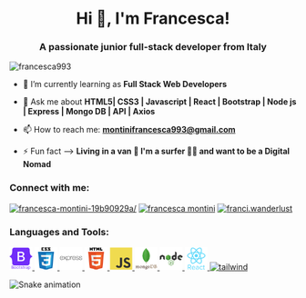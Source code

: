 <h1 align="center">Hi 👋, I'm Francesca!</h1>
<h3 align="center">A passionate junior full-stack developer from Italy</h3>

<p align="left"> <img src="https://komarev.com/ghpvc/?username=francesca993&label=Profile%20views&color=0e75b6&style=flat" alt="francesca993" /> </p>

- 🌱 I’m currently learning as **Full Stack Web Developers**

- 💬 Ask me about **HTML5| CSS3 | Javascript | React | Bootstrap | Node js | Express | Mongo DB | API | Axios**

- 📫 How to reach me: **montinifrancesca993@gmail.com**

- ⚡ Fun fact --> **Living in a van 🚌 I'm a surfer 🏄‍♀️ and want to be a Digital Nomad**

<h3 align="left">Connect with me:</h3>
<p align="left">
<a href="https://linkedin.com/in/francesca-montini-19b90929a/" target="blank"><img align="center" src="https://raw.githubusercontent.com/rahuldkjain/github-profile-readme-generator/master/src/images/icons/Social/linked-in-alt.svg" alt="francesca-montini-19b90929a/" height="30" width="40" /></a>
<a href="https://fb.com/francesca montini" target="blank"><img align="center" src="https://raw.githubusercontent.com/rahuldkjain/github-profile-readme-generator/master/src/images/icons/Social/facebook.svg" alt="francesca montini" height="30" width="40" /></a>
<a href="https://instagram.com/franci.wanderlust" target="blank"><img align="center" src="https://raw.githubusercontent.com/rahuldkjain/github-profile-readme-generator/master/src/images/icons/Social/instagram.svg" alt="franci.wanderlust" height="30" width="40" /></a>
</p>

<h3 align="left">Languages and Tools:</h3>
<p align="left"> <a href="https://getbootstrap.com" target="_blank" rel="noreferrer"> <img src="https://raw.githubusercontent.com/devicons/devicon/master/icons/bootstrap/bootstrap-plain-wordmark.svg" alt="bootstrap" width="40" height="40"/> </a> <a href="https://www.w3schools.com/css/" target="_blank" rel="noreferrer"> <img src="https://raw.githubusercontent.com/devicons/devicon/master/icons/css3/css3-original-wordmark.svg" alt="css3" width="40" height="40"/> </a> <a href="https://expressjs.com" target="_blank" rel="noreferrer"> <img src="https://raw.githubusercontent.com/devicons/devicon/master/icons/express/express-original-wordmark.svg" alt="express" width="40" height="40"/> </a> <a href="https://www.w3.org/html/" target="_blank" rel="noreferrer"> <img src="https://raw.githubusercontent.com/devicons/devicon/master/icons/html5/html5-original-wordmark.svg" alt="html5" width="40" height="40"/> </a> <a href="https://developer.mozilla.org/en-US/docs/Web/JavaScript" target="_blank" rel="noreferrer"> <img src="https://raw.githubusercontent.com/devicons/devicon/master/icons/javascript/javascript-original.svg" alt="javascript" width="40" height="40"/> </a> <a href="https://www.mongodb.com/" target="_blank" rel="noreferrer"> <img src="https://raw.githubusercontent.com/devicons/devicon/master/icons/mongodb/mongodb-original-wordmark.svg" alt="mongodb" width="40" height="40"/> </a> <a href="https://nodejs.org" target="_blank" rel="noreferrer"> <img src="https://raw.githubusercontent.com/devicons/devicon/master/icons/nodejs/nodejs-original-wordmark.svg" alt="nodejs" width="40" height="40"/> </a> <a href="https://reactjs.org/" target="_blank" rel="noreferrer"> <img src="https://raw.githubusercontent.com/devicons/devicon/master/icons/react/react-original-wordmark.svg" alt="react" width="40" height="40"/> </a> <a href="https://tailwindcss.com/" target="_blank" rel="noreferrer"> <img src="https://www.vectorlogo.zone/logos/tailwindcss/tailwindcss-icon.svg" alt="tailwind" width="40" height="40"/> </a> </p>

<img src="https://raw.githubusercontent.com/francesca993/francesca993/output/snake.svg" alt="Snake animation" />

###
